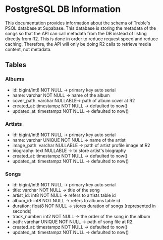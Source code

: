 # PostgreSQL DB Information

This documentation provides information about the schema of Treble's PSQL database at Supabase. This database is storing the metadata of the songs so that the API can call metadata from the DB instead of listing directly from R2. This is done in order to reduce request speed and reduce caching. Therefore, the API will only be doing R2 calls to retrieve media content, not metadata.

## Tables
### Albums
- id: bigint/int8 NOT NULL -> primary key auto serial
- name: varchar NOT NULL -> name of the album
- cover_path: varchar NULLABLE-> path of album cover at R2
- created_at: timestampz NOT NULL -> defaulted to now()
- updated_at: timestampz NOT NULL -> defaulted to now()

### Artists
- id: bigint/int8 NOT NULL -> primary key auto serial
- name: varchar UNIQUE NOT NULL -> name of the artist
- image_path: varchar NULLABLE -> path of artist profile image at R2
- biography: text NULLABLE -> to store artist's biography
- created_at: timestampz NOT NULL -> defaulted to now()
- updated_at: timestampz NOT NULL -> defaulted to now()

### Songs
- id: bigint/int8 NOT NULL -> primary key auto serial
- title: varchar NOT NULL -> title of the song
- artist_id: int8 NOT NULL -> refers to artists table id
- album_id: int8 NOT NULL -> refers to albums table id
- duration: float8 NOT NULL -> stores duration of songs (represented in seconds)
- track_number: int2 NOT NULL -> the order of the song in the album
- path: varchar UNIQUE NOT NULL -> path of song file at R2
- created_at: timestampz NOT NULL -> defaulted to now()
- updated_at: timestampz NOT NULL -> defaulted to now()